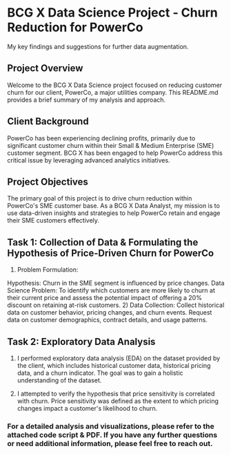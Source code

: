 
# BCG X Data Science Project - Churn Reduction for PowerCo

My key findings and suggestions for further data augmentation.


## Project Overview

Welcome to the BCG X Data Science project focused on reducing customer churn for our client, PowerCo, a major utilities company. This README.md provides a brief summary of my analysis and approach.
## Client Background

PowerCo has been experiencing declining profits, primarily due to significant customer churn within their Small & Medium Enterprise (SME) customer segment. BCG X has been engaged to help PowerCo address this critical issue by leveraging advanced analytics initiatives.
## Project Objectives

The primary goal of this project is to drive churn reduction within PowerCo's SME customer base. As a BCG X Data Analyst, my mission is to use data-driven insights and strategies to help PowerCo retain and engage their SME customers effectively.
## Task 1: Collection of Data & Formulating the Hypothesis of Price-Driven Churn for PowerCo

1) Problem Formulation:

Hypothesis: Churn in the SME segment is influenced by price changes.
Data Science Problem: To identify which customers are more likely to churn at their current price and assess the potential impact of offering a 20% discount on retaining at-risk customers.
2) Data Collection:
Collect historical data on customer behavior, pricing changes, and churn events.
Request data on customer demographics, contract details, and usage patterns.
## Task 2: Exploratory Data Analysis

1) I performed exploratory data analysis (EDA) on the dataset provided by the client, which includes historical customer data, historical pricing data, and a churn indicator. The goal was to gain a holistic understanding of the dataset.

2) I attempted to verify the hypothesis that price sensitivity is correlated with churn. Price sensitivity was defined as the extent to which pricing changes impact a customer's likelihood to churn.
### For a detailed analysis and visualizations, please refer to the attached code script & PDF. If you have any further questions or need additional information, please feel free to reach out.